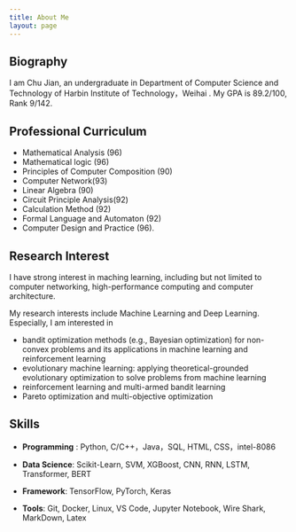 ```yaml
---
title: About Me
layout: page
---
```


## Biography

I am Chu Jian, an undergraduate in Department of Computer Science and Technology of Harbin Institute of Technology，Weihai . My GPA is 89.2/100, Rank 9/142.



## Professional Curriculum

- Mathematical Analysis (96)
- Mathematical logic (96) 
- Principles of Computer Composition (90)
- Computer Network(93) 
- Linear Algebra (90) 
- Circuit Principle Analysis(92)
- Calculation Method (92)
- Formal Language and Automaton (92) 
- Computer Design and Practice (96).



## Research Interest

I have strong interest in maching learning, including but not limited to computer networking, high-performance computing and computer architecture. 

My research interests include Machine Learning and Deep Learning. Especially, I am interested in

- bandit optimization methods (e.g., Bayesian optimization) for non-convex problems and its applications in machine learning and reinforcement learning
- evolutionary machine learning: applying theoretical-grounded evolutionary optimization to solve problems from machine learning
- reinforcement learning and multi-armed bandit learning
- Pareto optimization and multi-objective optimization



## Skills

- **Programming** : Python, C/C++，Java，SQL, HTML, CSS，intel-8086  

- **Data Science**: Scikit-Learn, SVM, XGBoost,  CNN, RNN, LSTM, Transformer, BERT

- **Framework**: TensorFlow, PyTorch, Keras

- **Tools**: Git, Docker, Linux, VS Code,  Jupyter Notebook, Wire Shark, MarkDown, Latex

  





